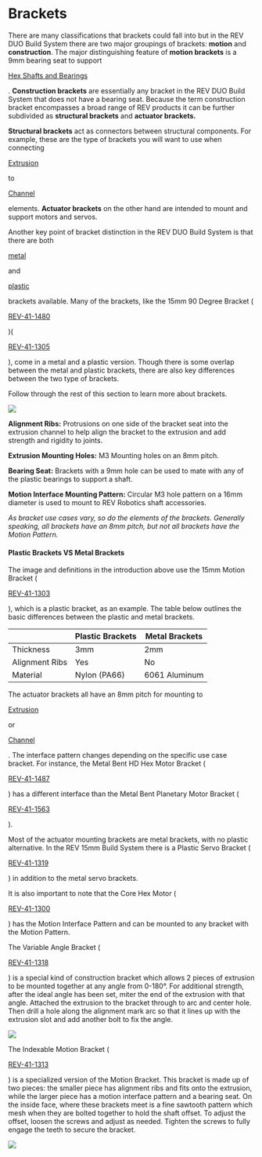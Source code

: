 # Brackets

There are many classifications that brackets could fall into but in the REV DUO Build System there are two major groupings of brackets: **motion** and **construction**. The major distinguishing feature of **motion brackets** is a 9mm bearing seat to support

[Hex Shafts and Bearings](https://www.revrobotics.com/ftc/motion/bearings-linear-slides-pillow-blocks/)

. **Construction brackets** are essentially any bracket in the REV DUO Build System that does not have a bearing seat. Because the term construction bracket encompasses a broad range of REV products it can be further subdivided as **structural brackets** and **actuator brackets.**

**Structural brackets** act as connectors between structural components. For example, these are the type of brackets you will want to use when connecting

[Extrusion](https://www.revrobotics.com/ftc/structure/15mm-extrusion/)

to

[Channel](https://www.revrobotics.com/competition/ftc/structure/channel/)

elements. **Actuator brackets** on the other hand are intended to mount and support motors and servos.

Another key point of bracket distinction in the REV DUO Build System is that there are both

[metal](https://www.revrobotics.com/ftc/structure/15mm-metal-brackets/)

and

[plastic](https://www.revrobotics.com/ftc/structure/15mm-plastic-brackets/)

brackets available. Many of the brackets, like the 15mm 90 Degree Bracket (

[REV-41-1480](https://www.revrobotics.com/rev-41-1480/)

)(

[REV-41-1305](https://www.revrobotics.com/rev-41-1305/)

), come in a metal and a plastic version. Though there is some overlap between the metal and plastic brackets, there are also key differences between the two type of brackets.

Follow through the rest of this section to learn more about brackets.

![](https://2589213514-files.gitbook.io/\~/files/v0/b/gitbook-legacy-files/o/assets%2F-M5yw0n8IneF5-9ybLjT%2F-M7x8F8lLIeZNRkR2CqD%2F-M7x8I4WyxTSTRVIbYlG%2Fimage.png?alt=media\&token=d13137d0-06bf-4218-8ac7-31a0e1bb7be9)

**Alignment Ribs:** Protrusions on one side of the bracket seat into the extrusion channel to help align the bracket to the extrusion and add strength and rigidity to joints.

**Extrusion Mounting Holes:** M3 Mounting holes on an 8mm pitch.

**Bearing Seat:** Brackets with a 9mm hole can be used to mate with any of the plastic bearings to support a shaft.

**Motion Interface Mounting Pattern:** Circular M3 hole pattern on a 16mm diameter is used to mount to REV Robotics shaft accessories.

_As bracket use cases vary, so do the elements of the brackets. Generally speaking, all brackets have an 8mm pitch, but not all brackets have the Motion Pattern._

#### Plastic Brackets VS Metal Brackets <a href="#plastic-brackets-vs-metal-brackets" id="plastic-brackets-vs-metal-brackets"></a>

The image and definitions in the introduction above use the 15mm Motion Bracket (

[REV-41-1303](https://www.revrobotics.com/rev-41-1303/)

), which is a plastic bracket, as an example. The table below outlines the basic differences between the plastic and metal brackets.

| ​              | Plastic Brackets | Metal Brackets |
| -------------- | ---------------- | -------------- |
| Thickness      | 3mm              | 2mm            |
| Alignment Ribs | Yes              | No             |
| Material       | Nylon (PA66)     | 6061 Aluminum  |

The actuator brackets all have an 8mm pitch for mounting to

[Extrusion](https://www.revrobotics.com/ftc/structure/15mm-extrusion/)

or

[Channel](https://www.revrobotics.com/competition/ftc/structure/channel/)

. The interface pattern changes depending on the specific use case bracket. For instance, the Metal Bent HD Hex Motor Bracket (

[REV-41-1487](https://www.revrobotics.com/rev-41-1487/)

) has a different interface than the Metal Bent Planetary Motor Bracket (

[REV-41-1563](https://www.revrobotics.com/rev-41-1563/)

).

Most of the actuator mounting brackets are metal brackets, with no plastic alternative. In the REV 15mm Build System there is a Plastic Servo Bracket (

[REV-41-1319](https://www.revrobotics.com/rev-41-1319/)

) in addition to the metal servo brackets.

It is also important to note that the Core Hex Motor (

[REV-41-1300](https://www.revrobotics.com/rev-41-1300/)

) has the Motion Interface Pattern and can be mounted to any bracket with the Motion Pattern.

The Variable Angle Bracket (

[REV-41-1318](https://www.revrobotics.com/rev-41-1318/)

) is a special kind of construction bracket which allows 2 pieces of extrusion to be mounted together at any angle from 0-180°. For additional strength, after the ideal angle has been set, miter the end of the extrusion with that angle. Attached the extrusion to the bracket through to arc and center hole. Then drill a hole along the alignment mark arc so that it lines up with the extrusion slot and add another bolt to fix the angle.

![](https://2589213514-files.gitbook.io/\~/files/v0/b/gitbook-legacy-files/o/assets%2F-M5yw0n8IneF5-9ybLjT%2F-MkxKlv-8JYA7Mk5JlqC%2F-MkxMPef0rwx5UUkuApz%2FREV-41-1318-bracket%20use%20cases.png?alt=media\&token=3df0cdab-0f9b-4988-962c-d0f3e5879caa)

The Indexable Motion Bracket (

[REV-41-1313](https://www.revrobotics.com/rev-41-1313/)

) is a specialized version of the Motion Bracket. This bracket is made up of two pieces: the smaller piece has alignment ribs and fits onto the extrusion, while the larger piece has a motion interface pattern and a bearing seat. On the inside face, where these brackets meet is a fine sawtooth pattern which mesh when they are bolted together to hold the shaft offset. To adjust the offset, loosen the screws and adjust as needed. Tighten the screws to fully engage the teeth to secure the bracket.

![](https://2589213514-files.gitbook.io/\~/files/v0/b/gitbook-legacy-files/o/assets%2F-M5yw0n8IneF5-9ybLjT%2F-MkxJJMM4ahh2L0nVvhm%2F-MkxKfY4u0z4ojwa610a%2FREV-41-1313-15mm-Plastic-Indexable-Motion-Bracket\_\_38352.1620333059.png?alt=media\&token=c5b24c64-843b-48be-86b2-1d502325a593)
